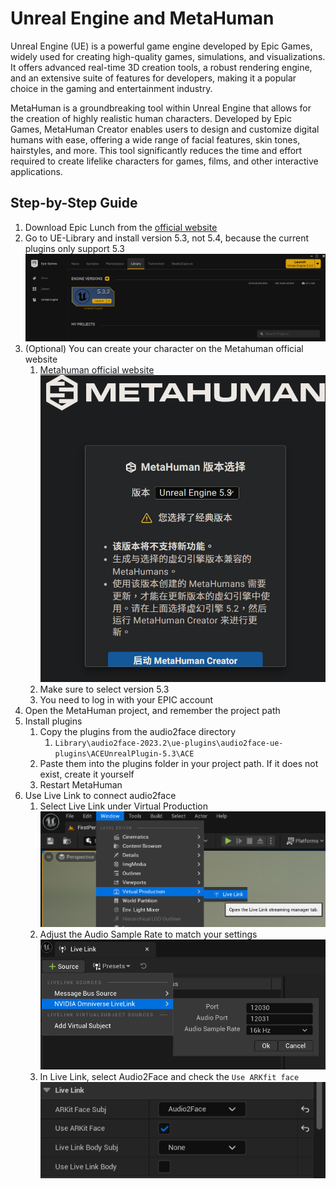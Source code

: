 # Unreal Engine and MetaHuman
Unreal Engine (UE) is a powerful game engine developed by Epic Games, widely used for creating high-quality games, simulations, and visualizations. It offers advanced real-time 3D creation tools, a robust rendering engine, and an extensive suite of features for developers, making it a popular choice in the gaming and entertainment industry.

MetaHuman is a groundbreaking tool within Unreal Engine that allows for the creation of highly realistic human characters. Developed by Epic Games, MetaHuman Creator enables users to design and customize digital humans with ease, offering a wide range of facial features, skin tones, hairstyles, and more. This tool significantly reduces the time and effort required to create lifelike characters for games, films, and other interactive applications.

## Step-by-Step Guide
1. Download Epic Lunch from the [official website](https://www.unrealengine.com/en-US/metahuman)
2. Go to UE-Library and install version 5.3, not 5.4, because the current plugins only support 5.3
![EPIC](../../images/UE/EPIC.png)
3. (Optional) You can create your character on the Metahuman official website
    1. [Metahuman official website](https://metahuman.unrealengine.com/)
        ![Metahuman](../../images/UE/Metahuman.png)     
    2. Make sure to select version 5.3
    3. You need to log in with your EPIC account
2. Open the MetaHuman project, and remember the project path
3. Install plugins
    1. Copy the plugins from the audio2face directory
        1. `Library\audio2face-2023.2\ue-plugins\audio2face-ue-plugins\ACEUnrealPlugin-5.3\ACE`
    2. Paste them into the plugins folder in your project path. If it does not exist, create it yourself
    3. Restart MetaHuman
4. Use Live Link to connect audio2face
    1. Select Live Link under Virtual Production
    ![LiveLink](../../images/UE/LiveLink.png)      
    2. Adjust the Audio Sample Rate to match your settings
    ![NVIDIA_LiveLink](../../images/UE/NVIDIA_LiveLink.png)    
    3. In Live Link, select Audio2Face and check the `Use ARKfit face`
    ![ARKit_LiveLink](../../images/UE/ARKit_LiveLink.png)  